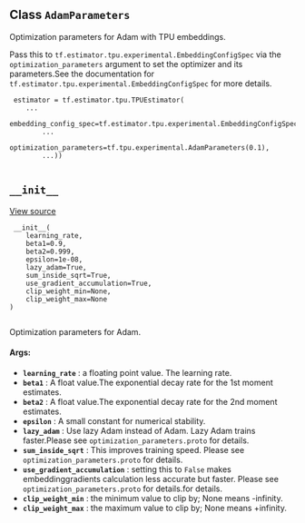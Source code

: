 

## Class  `AdamParameters` 
Optimization parameters for Adam with TPU embeddings.

Pass this to  `tf.estimator.tpu.experimental.EmbeddingConfigSpec`  via the `optimization_parameters`  argument to set the optimizer and its parameters.See the documentation for  `tf.estimator.tpu.experimental.EmbeddingConfigSpec` for more details.

```
 estimator = tf.estimator.tpu.TPUEstimator(
    ...
    embedding_config_spec=tf.estimator.tpu.experimental.EmbeddingConfigSpec(
        ...
        optimization_parameters=tf.tpu.experimental.AdamParameters(0.1),
        ...))
 
```

##  `__init__` 
[View source](https://github.com/tensorflow/tensorflow/blob/r2.0/tensorflow/python/tpu/tpu_embedding.py#L326-L373)

```
 __init__(
    learning_rate,
    beta1=0.9,
    beta2=0.999,
    epsilon=1e-08,
    lazy_adam=True,
    sum_inside_sqrt=True,
    use_gradient_accumulation=True,
    clip_weight_min=None,
    clip_weight_max=None
)
 
```

Optimization parameters for Adam.

#### Args:
- **`learning_rate`** : a floating point value. The learning rate.
- **`beta1`** : A float value.The exponential decay rate for the 1st moment estimates.
- **`beta2`** : A float value.The exponential decay rate for the 2nd moment estimates.
- **`epsilon`** : A small constant for numerical stability.
- **`lazy_adam`** : Use lazy Adam instead of Adam. Lazy Adam trains faster.Please see  `optimization_parameters.proto`  for details.
- **`sum_inside_sqrt`** : This improves training speed. Please see `optimization_parameters.proto`  for details.
- **`use_gradient_accumulation`** : setting this to  `False`  makes embeddinggradients calculation less accurate but faster. Please see `optimization_parameters.proto`  for details.for details.
- **`clip_weight_min`** : the minimum value to clip by; None means -infinity.
- **`clip_weight_max`** : the maximum value to clip by; None means +infinity.
